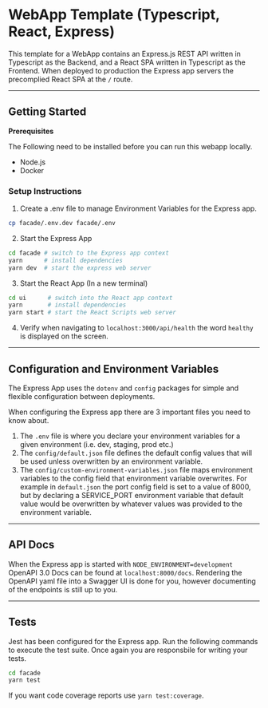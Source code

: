 # WebApp Template (Typescript, React, Express)

This template for a WebApp contains an Express.js REST API written in Typescript as the Backend, and a React SPA written in Typescript as the Frontend.
When deployed to production the Express app servers the precomplied React SPA at the `/` route.

---

## Getting Started

**Prerequisites**

The Following need to be installed before you can run this webapp locally.

- Node.js
- Docker

### Setup Instructions

1. Create a .env file to manage Environment Variables for the Express app.

```bash
cp facade/.env.dev facade/.env
```

2. Start the Express App

```bash
cd facade # switch to the Express app context
yarn      # install dependencies
yarn dev  # start the express web server
```

3. Start the React App (In a new terminal)

```bash
cd ui      # switch into the React app context
yarn       # install dependencies
yarn start # start the React Scripts web server
```

4. Verify when navigating to `localhost:3000/api/health` the word `healthy` is displayed on the screen.

---

## Configuration and Environment Variables

The Express App uses the `dotenv` and `config` packages for simple and flexible configuration between deployments.

When configuring the Express app there are 3 important files you need to know about.

1. The `.env` file is where you declare your environment variables for a given environment (i.e. dev, staging, prod etc.)
2. The `config/default.json` file defines the default config values that will be used unless overwritten by an environment variable.
3. The `config/custom-environment-variables.json` file maps environment variables to the config field that environment variable overwrites. For example in `default.json` the port config field is set to a value of 8000, but by declaring a SERVICE_PORT environment variable that default value would be overwritten by whatever values was provided to the environment variable.

---

## API Docs

When the Express app is started with `NODE_ENVIRONMENT=development` OpenAPI 3.0 Docs can be found at `localhost:8000/docs`. Rendering the OpenAPI yaml file into a Swagger UI is done for you, however documenting of the endpoints is still up to you.

---

## Tests

Jest has been configured for the Express app. Run the following commands to execute the test suite. Once again you are responsbile for writing your tests.

```bash
cd facade
yarn test
```

If you want code coverage reports use `yarn test:coverage`.
